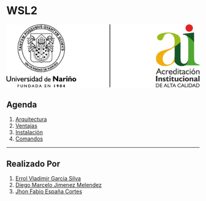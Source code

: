 # <b>WSL2</b>

![Img_01](Img/Img_01.png)

## <b>Agenda</b>

1. [Arquitectura][1_0]
1. [Ventajas][1_1]
1. [Instalación][1_2]
1. [Comandos][1_3]

[1_0]:https://github.com/JhonFabioEC/WSL2/tree/main/1-Arquitectura

[1_1]:https://github.com/JhonFabioEC/WSL2/tree/main/2-Ventajas

[1_2]:https://github.com/JhonFabioEC/WSL2/tree/main/3-Instalacion

[1_3]:https://github.com/JhonFabioEC/WSL2/tree/main/4-Comandos

---

## <b>Realizado Por</b>

1. [Errol Vladimir Garcia Silva][2_0]
1. [Diego Marcelo Jimenez Melendez][2_1]
1. [Jhon Fabio España Cortes][2_2]

[2_0]:https://github.com/Errol-Garcia

[2_1]:https://github.com/jimdgo12

[2_2]:https://github.com/JhonFabioEC
